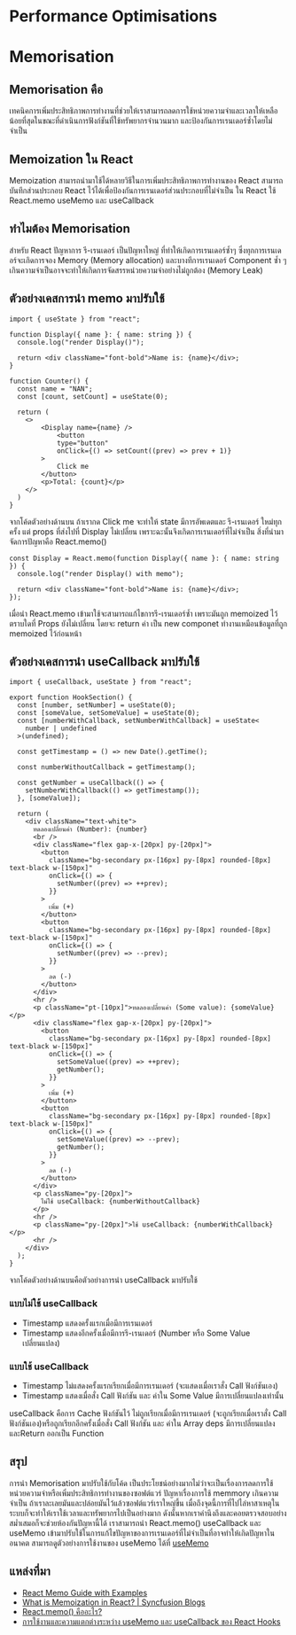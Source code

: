 # Performance Optimisations

# Memorisation

## Memorisation คือ

เทคนิคการเพิ่มประสิทธิภาพการทำงานที่ช่วยให้เราสามารถลดการใช้หน่วยความจำและเวลาให้เหลือน้อยที่สุดในขณะที่ดำเนินการฟังก์ชันที่ใช้ทรัพยากรจำนวนมาก และป้องกันการเรนเดอร์ซ้ำโดยไม่จำเป็น 

## Memoization ใน React

Memoization สามารถนำมาใช้ได้หลายวิธีในการเพิ่มประสิทธิภาพการทำงานของ React สามารถบันทึกส่วนประกอบ React ไว้ได้เพื่อป้องกันการเรนเดอร์ส่วนประกอบที่ไม่จำเป็น ใน React ใช้ React.memo useMemo และ useCallback

## ทำไมต้อง Memorisation

สำหรับ React ปัญหาการ รี-เรนเดอร์ เป็นปัญหาใหญ่ ที่ทำให้เกิดการเรนเดอร์ซ้ำๆ ซึ่งทุกการเรนเดอร์จะเกิดการจอง Memory (Memory allocation) และบางทีการเรนเดอร์ Component ซ้ำ ๆ เกินความจำเป็นอาจจะทำให้เกิดการจัดสรรหน่วยความจำอย่างไม่ถูกต้อง (Memory Leak)


## ตัวอย่างเคสการนำ memo มาปรับใช้

```
import { useState } from "react";

function Display({ name }: { name: string }) {
  console.log("render Display()");

  return <div className="font-bold">Name is: {name}</div>;
}

function Counter() {
  const name = "NAN";
  const [count, setCount] = useState(0);

  return (
    <>
        <Display name={name} />
            <button
            type="button"
            onClick={() => setCount((prev) => prev + 1)}
        >
            Click me
        </button>
        <p>Total: {count}</p>
    </>
  )
}
```

จากโค้ดตัวอย่างด้านบน ถ้าเรากด Click me จะทำให้ state มีการอัพเดตและ รี-เรนเดอร์ ใหม่ทุกครั้ง แต่ props ที่ส่งไปที่ Display ไม่เปลี่ยน เพราะฉะนั้นจึงเกิดการเรนเดอร์ที่ไม่จำเป็น สิ่งที่นำมาจัดการปัญหาคือ React.memo()


```
const Display = React.memo(function Display({ name }: { name: string }) {
  console.log("render Display() with memo");

  return <div className="font-bold">Name is: {name}</div>;
});
```

เมื่อนำ React.memo เข้ามาใช้จะสามารถแก้ไขการรี-เรนเดอร์ซ้ำ เพราะมันถูก memoized ไว้ ตราบใดที่ Props ยังไม่เปลี่ยน โดยจะ return ค่า เป็น new componet ทำงานเหมือนข้อมูลที่ถูก memoized ไว้ก่อนหน้า

## ตัวอย่างเคสการนำ useCallback มาปรับใช้

```
import { useCallback, useState } from "react";

export function HookSection() {
  const [number, setNumber] = useState(0);
  const [someValue, setSomeValue] = useState(0);
  const [numberWithCallback, setNumberWithCallback] = useState<
    number | undefined
  >(undefined);

  const getTimestamp = () => new Date().getTime();

  const numberWithoutCallback = getTimestamp();

  const getNumber = useCallback(() => {
    setNumberWithCallback(() => getTimestamp());
  }, [someValue]);

  return (
    <div className="text-white">
      ทดลองเปลี่ยนค่า (Number): {number}
      <br />
      <div className="flex gap-x-[20px] py-[20px]">
        <button
          className="bg-secondary px-[16px] py-[8px] rounded-[8px] text-black w-[150px]"
          onClick={() => {
            setNumber((prev) => ++prev);
          }}
        >
          เพิ่ม (+)
        </button>
        <button
          className="bg-secondary px-[16px] py-[8px] rounded-[8px] text-black w-[150px]"
          onClick={() => {
            setNumber((prev) => --prev);
          }}
        >
          ลด (-)
        </button>
      </div>
      <hr />
      <p className="pt-[10px]">ทดลองเปลี่ยนค่า (Some value): {someValue}</p>
      <div className="flex gap-x-[20px] py-[20px]">
        <button
          className="bg-secondary px-[16px] py-[8px] rounded-[8px] text-black w-[150px]"
          onClick={() => {
            setSomeValue((prev) => ++prev);
            getNumber();
          }}
        >
          เพิ่ม (+)
        </button>
        <button
          className="bg-secondary px-[16px] py-[8px] rounded-[8px] text-black w-[150px]"
          onClick={() => {
            setSomeValue((prev) => --prev);
            getNumber();
          }}
        >
          ลด (-)
        </button>
      </div>
      <p className="py-[20px]">
        ไม่ใช้ useCallback: {numberWithoutCallback}
      </p>
      <hr />
      <p className="py-[20px]">ใช้ useCallback: {numberWithCallback}</p>
      <hr />
    </div>
  );
}

```

จากโค้ดตัวอย่างด้านบนคือตัวอย่างการนำ useCallback มาปรับใช้

### แบบไม่ใช้ useCallback

- Timestamp แสดงครั้งแรกเมื่อมีการเรนเดอร์
- Timestamp แสดงอีกครั้งเมื่อมีการรี-เรนเดอร์ (Number หรือ Some Value เปลี่ยนแปลง)

### แบบใช้ useCallback

- Timestamp ไม่แสดงครั้งแรกเรียกเมื่อมีการเรนเดอร์ (จะแสดงเมื่อเราสั่ง Call ฟังก์ชันเอง)
- Timestamp แสดงเมื่อสั่ง Call ฟังก์ชัน และ ค่าใน Some Value มีการเปลี่ยนแปลงเท่านั้น

useCallback คือการ Cache ฟังก์ชันไว้ ไม่ถูกเรียกเมื่อมีการเรนเดอร์ (จะถูกเรียกเมื่อเราสั่ง Call ฟังก์ชันเอง)หรือถูกเรียกอีกครั้งเมื่อสั่ง Call ฟังก์ชัน และ ค่าใน Array deps มีการเปลี่ยนแปลง และReturn ออกเป็น Function



## สรุป
การนำ Memorisation มาปรับใช้กับโค้ด เป็นประโยชน์อย่างมากไม่ว่าจะเป็นเรื่องการลดการใช้หน่วยความจำหรือเพิ่มประสิทธิการทำงานของซอฟต์แวร์ ปัญหาเรื่องการใช้ memmory เกินความจำเป็น ถ้าเราละเลยมันและปล่อยมันไว้แล้วซอฟต์แวร์เราใหญ่ขึ้น เมื่อถึงจุดนี้การที่ไปไล่หาสาเหตุในระบบก็จะทำให้เราใช้เวลาและทรัพยากรไปเป็นอย่างมาก ดังนั้นหากเราคำนึงถึงและคอยตรวจสอบอย่างสม่ำเสมอก็จะช่วยห้องกันปัญหานี้ได้ เราสามารถนำ React.memo() useCallback และ useMemo เข้ามาปรับใช้ในการแก้ไขปัญหาของการเรนเดอร์ที่ไม่จำเป็นที่อาจทำให้เกิดปัญหาในอนาคต สามารถดูตัวอย่างการใช้งานของ useMemo ได้ที่ [useMemo](https://github.com/nanSennalabs/react-hooks-mini-example)


## แหล่งที่มา

- [React Memo Guide with Examples](https://refine.dev/blog/react-memo-guide/#investigation)
- [What is Memoization in React? | Syncfusion Blogs](https://www.syncfusion.com/blogs/post/what-is-memoization-in-react)
- [React.memo() คืออะไร?](https://www.devahoy.com/blog/2019/11/react-memo-in-function-component)
- [การใช้งานและความแตกต่างระหว่าง useMemo และ useCallback ของ React Hooks](https://blog.2my.xyz/2021/08/14/react-hooks-usememo-usecallback/#%E0%B9%81%E0%B8%81%E0%B9%89%E0%B8%9B%E0%B8%B1%E0%B8%8D%E0%B8%AB%E0%B8%B2%E0%B8%94%E0%B9%89%E0%B8%A7%E0%B8%A2-usecallback)
